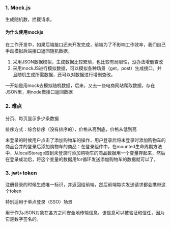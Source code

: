 ### 1. Mock.js

生成随机数，拦截请求。

#### 为什么使用mockjs

在工作开发中，如果后端接口还未开发完成，前端为了不影响工作效率，我们自己手动模拟后端接口返回随机数据。

1. 采用JSON数据模拟，生成数据比较繁琐，也比较有局限性，没办法增删查改
2. 采用mockJS进行模拟数据，可以模拟各种场景（get，post）生成接口，并且随机生成所需数据，还可以对数据进行增删查改。

一开始是用mock去模拟随机数据，后来，又去一些电商网站爬取数据，存在JSON里，用node做接口返回数据

### 2. 难点

分页、每页显示多少条数据

排序方式：综合排序（没有排序的），价格从高到底，价格从低到高

未登录的时候用户点击了添加购物车的操作，用户登录后将未登录时添加购物车的商品合并的登录后添加购物车的商品：在登录组件中，在mounted生命周期方法中，从localStorage取到未登录时添加购物车的商品数据用一个变量存起来，然后在登录成功后，将这个变量的数据用for循环发送添加购物车的数据就可以了。

### 3. jwt+token

注册登录的时候生成唯一标识，并返回给前端，然后前端每次发送请求都会携带这个token

特别适用于单点登录（SSO）场景

用于作为JSON对象在各方之间安全地传输信息。该信息可以被验证和信任，因为它是数字签名的。